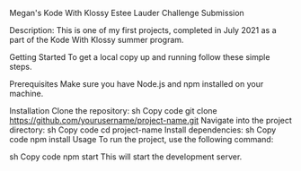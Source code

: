 Megan's Kode With Klossy Estee Lauder Challenge Submission

Description: 
This is one of my first projects, completed in July 2021 as a part of the Kode With Klossy summer program. 

Getting Started
To get a local copy up and running follow these simple steps.

Prerequisites
Make sure you have Node.js and npm installed on your machine.

Installation
Clone the repository:
sh
Copy code
git clone https://github.com/yourusername/project-name.git
Navigate into the project directory:
sh
Copy code
cd project-name
Install dependencies:
sh
Copy code
npm install
Usage
To run the project, use the following command:

sh
Copy code
npm start
This will start the development server.

